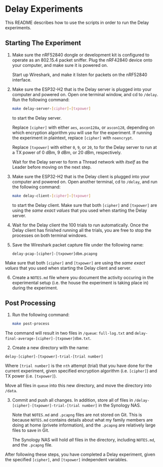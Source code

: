 # Delay Experiments

This README describes how to use the scripts in order to run the Delay experiments.

## Starting The Experiment

1. Make sure the nRF52840 dongle or development kit is configured to operate as an 802.15.4 packet sniffer.
   Plug the nRF42840 device onto your computer, and make sure it is powered on.

   Start up Wireshark, and make it listen for packets on the nRF52840 interface.

2. Make sure the ESP32-H2 that is the Delay server is plugged into your computer and powered on.
   Open one terminal window, and cd to `/delay`. Run the following command:

   ```bash
   make delay-server-[cipher]-[txpower]
   ```

   to start the Delay server.

   Replace `[cipher]` with either `aes`, `ascon128a`, or `ascon128`, depending on which encryption algorithm
   you will use for the experiment. If running the experiment in plaintext, replace `[cipher]` with `noencrypt`.

   Replace `[txpower]` with either `0`, `9`, or `20`, to for the Delay server to run at a TX power of
   0 dBm, 9 dBm, or 20 dBm, respectively.

   Wait for the Delay server to form a Thread network with *itself* as the Leader before moving
   on the next step.

3. Make sure the ESP32-H2 that is the Delay client is plugged into your computer and powered on.
   Open another terminal, cd to `/delay`, and run the following command:

   ```bash
   make delay-client-[cipher]-[txpower]
   ```

   to start the Delay client. Make sure that both `[cipher]` and `[txpower]` are using the *same exact values*
   that you used when starting the Delay server.

4. Wait for the Delay client the 100 trials to run automatically. Once the Delay client has
   finished running all the trials, you are free to stop the processes on both terminal windows.

5. Save the Wireshark packet capture file under the following name:

   ```
   delay-pcap-[cipher]-[txpower]dbm.pcapng
   ```

  Make sure that both `[cipher]` and `[txpower]` are using the *same exact values*
  that you used when starting the Delay client and server.

6. Create a `NOTES.md` file where you document the activity occuring in the experimental setup
  (i.e. the house the experiment is taking place in) during the experiment.

## Post Processing

1. Run the following command:

   ```bash
   make post-process
   ```

  The command will result in two files in `/queue`: `full-log.txt` and
  `delay-final-average-[cipher]-[txpower]dbm.txt`.

2. Create a new directory with the name:

  ```
  delay-[cipher]-[txpower]-trial-[trial number]
  ```

  Where `[trial number]` is the `nth` attempt (trial) that you have done for the current experiment,
  given specified encryption algorithm (i.e. `[cipher]`) and TX power (i.e. `[txpower]`).

  Move all files in `queue` into this new directory, and move the directory into `/data`.


3. Commit and push all changes. In addition, store all of files in `/delay-[cipher]-[txpower]-trial-[trial number]`
   in the Synology NAS.

   Note that `NOTES.md` and `.pcapng` files are not stored on Git. This is because `NOTES.md` contains
   details about what my family members are doing at home (privete information), and the `.pcapng` are
   relatively large files to save in Git.

   The Synology NAS will hold *all* files in the directory, including `NOTES.md`, and the `.pcapng` file.

After following these steps, you have completed a Delay experiment, given the specified
`[cipher]`, and `[txpower]` independent variables.